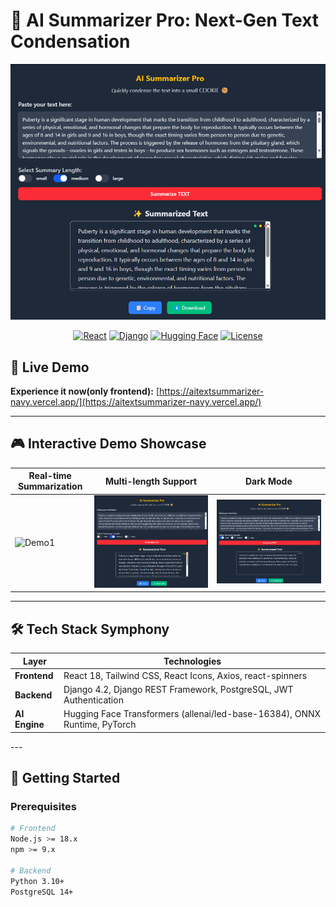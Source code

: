 # 🚀 AI Summarizer Pro: Next-Gen Text Condensation

<div align="center">
  <img src="demo/medium.png" width="800" alt="Project Demo">
  
  [![React](https://img.shields.io/badge/React-18.2.0-%2361DAFB?logo=react)](https://reactjs.org/)
  [![Django](https://img.shields.io/badge/Django-4.2-%23092E20?logo=django)](https://www.djangoproject.com/)
  [![Hugging Face](https://img.shields.io/badge/Hugging%20Face-Transformers-orange?logo=huggingface)](https://huggingface.co/)
  [![License](https://img.shields.io/badge/License-MIT-blue.svg)](https://opensource.org/licenses/MIT)

</div>

## 🌟 Live Demo
**Experience it now(only frontend):** [https://aitextsummarizer-navy.vercel.app/](https://aitextsummarizer-navy.vercel.app/)  


---

## 🎮 Interactive Demo Showcase

| Real-time Summarization | Multi-length Support | Dark Mode |
|-------------------------|----------------------|-----------|
| ![Demo1](https://media.giphy.com/media/v1.Y2lkPTc5MGI3NjExY3Z6N3VxN3J3M3V3Z2x0MWF3dTh4dGc5b2h6a2h4NnZ5bGZ6dXJxZSZlcD12MV9pbnRlcm5hbF9naWZfYnlfaWQmY3Q9Zw/26tn33aiTi1jkl6H6/giphy.gif) |![Demo1](demo\medium.png)|![Demo1](demo\small.png)|

---

## 🛠️ Tech Stack Symphony

<div align="center">
  
| **Layer**       | **Technologies**                                                                 |
|-----------------|----------------------------------------------------------------------------------|
| **Frontend**    | React 18, Tailwind CSS, React Icons, Axios, react-spinners                        |
| **Backend**     | Django 4.2, Django REST Framework, PostgreSQL, JWT Authentication                |
| **AI Engine**   | Hugging Face Transformers (allenai/led-base-16384), ONNX Runtime, PyTorch  
</div>
---

## 🚀 Getting Started

### Prerequisites
```bash
# Frontend
Node.js >= 18.x
npm >= 9.x

# Backend
Python 3.10+
PostgreSQL 14+